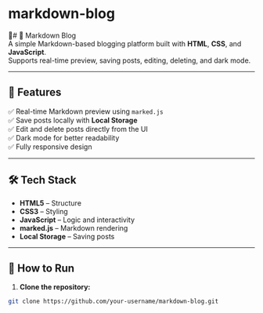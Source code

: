 # markdown-blog
📝# 📝 Markdown Blog  
A simple Markdown-based blogging platform built with **HTML**, **CSS**, and **JavaScript**.  
Supports real-time preview, saving posts, editing, deleting, and dark mode.  

---

## 🚀 Features  
✅ Real-time Markdown preview using `marked.js`  
✅ Save posts locally with **Local Storage**  
✅ Edit and delete posts directly from the UI  
✅ Dark mode for better readability  
✅ Fully responsive design  

---

## 🛠️ Tech Stack  
- **HTML5** – Structure  
- **CSS3** – Styling  
- **JavaScript** – Logic and interactivity  
- **marked.js** – Markdown rendering  
- **Local Storage** – Saving posts  

---

## 🚦 How to Run  
1. **Clone the repository:**  
```bash
git clone https://github.com/your-username/markdown-blog.git

